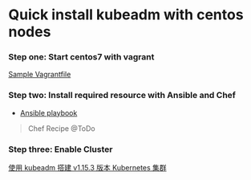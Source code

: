 # Quick install kubeadm with centos nodes 

### Step one: Start centos7 with vagrant

[Sample Vagrantfile](vagrant)

### Step two: Install required resource with Ansible and Chef

* [Ansible playbook](https://github.com/Chao-Xi/JacobTechBlog/tree/master/ansible/code/kubeadm)

> Chef Recipe @ToDo 

### Step three: Enable Cluster

[使用 kubeadm 搭建 v1.15.3 版本 Kubernetes 集群](init_kubeadm_1.15.3.md)